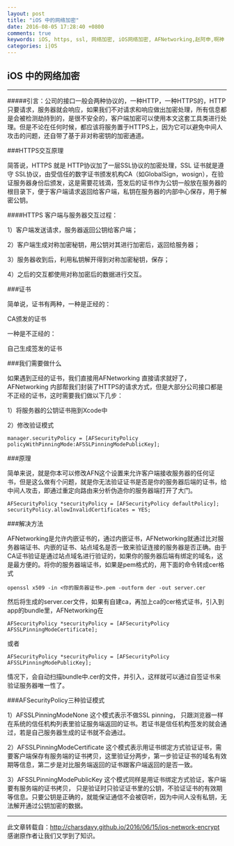 ```yaml
---
layout: post
title: "iOS 中的网络加密"
date: 2016-08-05 17:28:40 +0800
comments: true
keywords: iOS, https, ssl, 网络加密, iOS网络加密, AFNetworking,赵阿申,啊神
categories: i|OS
---
```


## iOS 中的网络加密
***
#####引言：公司的接口一般会两种协议的，一种HTTP，一种HTTPS的，HTTP 只要请求，服务器就会响应，如果我们不对请求和响应做出加密处理，所有信息都是会被检测劫持到的，是很不安全的，客户端加密可以使用本文这套工具类进行处理。但是不论在任何时候，都应该将服务置于HTTPS上，因为它可以避免中间人攻击的问题，还自带了基于非对称密钥的加密通道。

###HTTPS交互原理

简答说，HTTPS 就是 HTTP协议加了一层SSL协议的加密处理，SSL 证书就是遵守 SSL协议，由受信任的数字证书颁发机构CA（如GlobalSign，wosign），在验证服务器身份后颁发，这是需要花钱滴，签发后的证书作为公钥一般放在服务器的根目录下，便于客户端请求返回给客户端，私钥在服务器的内部中心保存，用于解密公钥。

####HTTPS 客户端与服务器交互过程：

1）客户端发送请求，服务器返回公钥给客户端；

2）客户端生成对称加密秘钥，用公钥对其进行加密后，返回给服务器；

3）服务器收到后，利用私钥解开得到对称加密秘钥，保存；

4）之后的交互都使用对称加密后的数据进行交互。

<!--more-->
###证书

简单说，证书有两种，一种是正经的：

CA颁发的证书

一种是不正经的：

自己生成签发的证书

###我们需要做什么

如果遇到正经的证书，我们直接用AFNetworking 直接请求就好了，AFNetworking 内部帮我们封装了HTTPS的请求方式，但是大部分公司接口都是不正经的证书，这时需要我们做以下几步：

1）将服务器的公钥证书拖到Xcode中

2）修改验证模式  

	manager.securityPolicy = [AFSecurityPolicy policyWithPinningMode:AFSSLPinningModePublicKey];
###原理

简单来说，就是你本可以修改AFN这个设置来允许客户端接收服务器的任何证书，但是这么做有个问题，就是你无法验证证书是否是你的服务器后端的证书，给中间人攻击，即通过重定向路由来分析伪造你的服务器端打开了大门。  

	AFSecurityPolicy *securityPolicy = [AFSecurityPolicy defaultPolicy];
	securityPolicy.allowInvalidCertificates = YES;
###解决方法

AFNetworking是允许内嵌证书的，通过内嵌证书，AFNetworking就通过比对服务器端证书、内嵌的证书、站点域名是否一致来验证连接的服务器是否正确。由于CA证书验证是通过站点域名进行验证的，如果你的服务器后端有绑定的域名，这是最方便的。将你的服务器端证书，如果是pem格式的，用下面的命令转成cer格式

	openssl x509 -in <你的服务器证书>.pem -outform der -out server.cer
然后将生成的server.cer文件，如果有自建ca，再加上ca的cer格式证书，引入到app的bundle里，AFNetworking在

	AFSecurityPolicy *securityPolicy = [AFSecurityPolicy AFSSLPinningModeCertificate];
或者

	AFSecurityPolicy *securityPolicy = [AFSecurityPolicy AFSSLPinningModePublicKey];
情况下，会自动扫描bundle中.cer的文件，并引入，这样就可以通过自签证书来验证服务器唯一性了。

###AFSecurityPolicy三种验证模式

1）AFSSLPinningModeNone
这个模式表示不做SSL pinning，
只跟浏览器一样在系统的信任机构列表里验证服务端返回的证书。若证书是信任机构签发的就会通过，若是自己服务器生成的证书就不会通过。

2）AFSSLPinningModeCertificate
这个模式表示用证书绑定方式验证证书，需要客户端保存有服务端的证书拷贝，这里验证分两步，第一步验证证书的域名有效期等信息，第二步是对比服务端返回的证书跟客户端返回的是否一致。

3）AFSSLPinningModePublicKey
这个模式同样是用证书绑定方式验证，客户端要有服务端的证书拷贝，
只是验证时只验证证书里的公钥，不验证证书的有效期等信息。只要公钥是正确的，就能保证通信不会被窃听，因为中间人没有私钥，无法解开通过公钥加密的数据。  


---
此文章转载自：http://charsdavy.github.io/2016/06/15/ios-network-encrypt   
感谢原作者让我们又学到了知识。